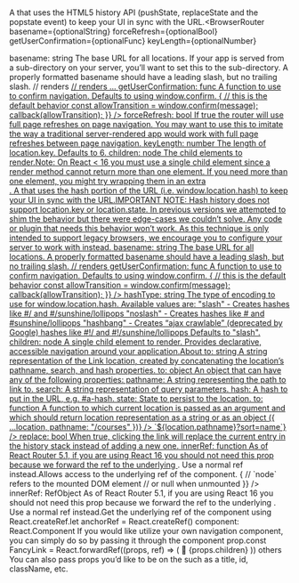 # <BrowserRouter>
A <Router> that uses the HTML5 history API (pushState, replaceState and the popstate event) to keep your UI in sync with the URL.<BrowserRouter
  basename={optionalString}
  forceRefresh={optionalBool}
  getUserConfirmation={optionalFunc}
  keyLength={optionalNumber}
>
  <App />
</BrowserRouter>
basename: string
The base URL for all locations. If your app is served from a sub-directory on your server, you’ll want to set this to the sub-directory. A properly formatted basename should have a leading slash, but no trailing slash.<BrowserRouter basename="/calendar">
    <Link to="/today"/> // renders <a href="/calendar/today">
    <Link to="/tomorrow"/> // renders <a href="/calendar/tomorrow">
    ...
</BrowserRouter>
getUserConfirmation: func
A function to use to confirm navigation. Defaults to using window.confirm.<BrowserRouter
  getUserConfirmation={(message, callback) => {
    // this is the default behavior
    const allowTransition = window.confirm(message);
    callback(allowTransition);
  }}
/>
forceRefresh: bool
If true the router will use full page refreshes on page navigation. You may want to use this to imitate the way a traditional server-rendered app would work with full page refreshes between page navigation.<BrowserRouter forceRefresh={true} />
keyLength: number
The length of location.key. Defaults to 6.<BrowserRouter keyLength={12} />
children: node
The child elements to render.Note: On React < 16 you must use a single child element since a render method cannot return more than one element. If you need more than one element, you might try wrapping them in an extra <div>.
<HashRouter>
A <Router> that uses the hash portion of the URL (i.e. window.location.hash) to keep your UI in sync with the URL.IMPORTANT NOTE: Hash history does not support location.key or location.state. In previous versions we attempted to shim the behavior but there were edge-cases we couldn’t solve. Any code or plugin that needs this behavior won’t work. As this technique is only intended to support legacy browsers, we encourage you to configure your server to work with <BrowserHistory> instead.<HashRouter
  basename={optionalString}
  getUserConfirmation={optionalFunc}
  hashType={optionalString}
>
  <App />
</HashRouter>
basename: string
The base URL for all locations. A properly formatted basename should have a leading slash, but no trailing slash.<HashRouter basename="/calendar"/>
<Link to="/today"/> // renders <a href="#/calendar/today">
getUserConfirmation: func
A function to use to confirm navigation. Defaults to using window.confirm.<HashRouter
  getUserConfirmation={(message, callback) => {
    // this is the default behavior
    const allowTransition = window.confirm(message);
    callback(allowTransition);
  }}
/>
hashType: string
The type of encoding to use for window.location.hash. Available values are:
"slash" - Creates hashes like #/ and #/sunshine/lollipops
"noslash" - Creates hashes like # and #sunshine/lollipops
"hashbang" - Creates “ajax crawlable” (deprecated by Google) hashes like #!/ and #!/sunshine/lollipops
Defaults to "slash".
children: node
A single child element to render.
<Link>
Provides declarative, accessible navigation around your application.<Link to="/about">About</Link>
to: string
A string representation of the Link location, created by concatenating the location’s pathname, search, and hash properties.<Link to="/courses?sort=name" />
to: object
An object that can have any of the following properties:
pathname: A string representing the path to link to.
search: A string representation of query parameters.
hash: A hash to put in the URL, e.g. #a-hash.
state: State to persist to the location.
<Link
  to={{
    pathname: "/courses",
    search: "?sort=name",
    hash: "#the-hash",
    state: { fromDashboard: true }
  }}
/>
to: function
A function to which current location is passed as an argument and which should return location representation as a string or as an object<Link to={location => ({ ...location, pathname: "/courses" })} />
<Link to={location => `${location.pathname}?sort=name`} />
replace: bool
When true, clicking the link will replace the current entry in the history stack instead of adding a new one.<Link to="/courses" replace />
innerRef: function
As of React Router 5.1, if you are using React 16 you should not need this prop because we forward the ref to the underlying <a>. Use a normal ref instead.Allows access to the underlying ref of the component.<Link
  to="/"
  innerRef={node => {
    // `node` refers to the mounted DOM element
    // or null when unmounted
  }}
/>
innerRef: RefObject
As of React Router 5.1, if you are using React 16 you should not need this prop because we forward the ref to the underlying <a>. Use a normal ref instead.Get the underlying ref of the component using React.createRef.let anchorRef = React.createRef()

<Link to="/" innerRef={anchorRef} />
component: React.Component
If you would like utilize your own navigation component, you can simply do so by passing it through the component prop.const FancyLink = React.forwardRef((props, ref) => (
  <a ref={ref} {...props}>💅 {props.children}</a>
))

<Link to="/" component={FancyLink} />
others
You can also pass props you’d like to be on the <a> such as a title, id, className, etc.
